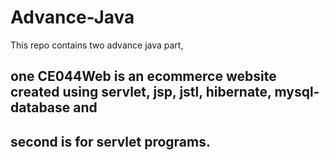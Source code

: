 # Advance-Java
This repo contains two advance java part, 

## one CE044Web is an ecommerce website created using servlet, jsp, jstl, hibernate, mysql-database and 
## second is for servlet programs. 
